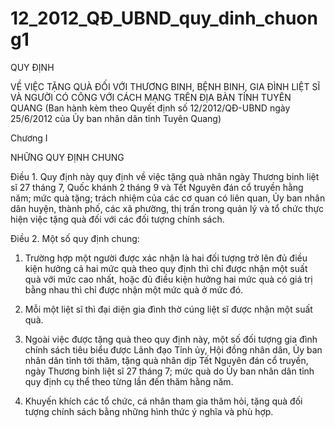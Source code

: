 # 12_2012_QĐ_UBND_quy_dinh_chuong1

QUY ĐỊNH

VỀ VIỆC TẶNG QUÀ ĐỐI VỚI THƯƠNG BINH, BỆNH BINH, GIA ĐÌNH LIỆT SĨ VÀ NGƯỜI CÓ CÔNG VỚI CÁCH MẠNG TRÊN ĐỊA BÀN TỈNH TUYÊN QUANG (Ban hành kèm theo Quyết định số 12/2012/QĐ-UBND ngày 25/6/2012 của Ủy ban nhân dân tỉnh Tuyên Quang)

Chương I

NHỮNG QUY ĐỊNH CHUNG

Điều 1. Quy định này quy định về việc tặng quà nhân ngày Thương binh liệt sĩ 27 tháng 7, Quốc khánh 2 tháng 9 và Tết Nguyên đán cổ truyền hằng năm; mức quà tặng; trách nhiệm của các cơ quan có liên quan, Ủy ban nhân dân huyện, thành phố, các xã phường, thị trấn trong quản lý và tổ chức thực hiện việc tặng quà đối với các đối tượng chính sách.

Điều 2. Một số quy định chung:

1. Trường hợp một người được xác nhận là hai đối tượng trở lên đủ điều kiện hưởng cả hai mức quà theo quy định thì chỉ được nhận một suất quà với mức cao nhất, hoặc đủ điều kiện hưởng hai mức quà có giá trị bằng nhau thì chỉ được nhận một mức quà ở mức đó.

2. Mỗi một liệt sĩ thì đại diện gia đình thờ cúng liệt sĩ được nhận một suất quà.

3. Ngoài việc được tặng quà theo quy định này, một số đối tượng gia đình chính sách tiêu biểu được Lãnh đạo Tỉnh ủy, Hội đồng nhân dân, Ủy ban nhân dân tỉnh tới thăm, tặng quà nhân dịp Tết Nguyên đán cổ truyền, ngày Thương binh liệt sĩ 27 tháng 7; mức quà do Ủy ban nhân dân tỉnh quy định cụ thể theo từng lần đến thăm hằng năm.

4. Khuyến khích các tổ chức, cá nhân tham gia thăm hỏi, tặng quà đối tượng chính sách bằng những hình thức ý nghĩa và phù hợp.